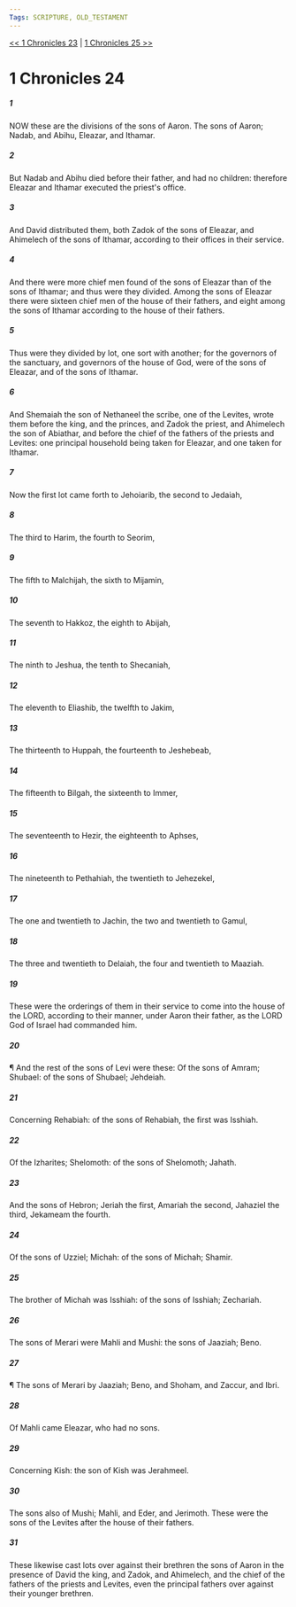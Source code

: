 ```yaml
---
Tags: SCRIPTURE, OLD_TESTAMENT
---
```


[<< 1 Chronicles 23](OLD_TESTAMENT/13_1_Chronicles/1_Chronicles_23.md) | [1 Chronicles 25 >>](OLD_TESTAMENT/13_1_Chronicles/1_Chronicles_25.md)

# 1 Chronicles 24

##### 1
 NOW these are the divisions of the sons of Aaron.  The sons of Aaron; Nadab, and Abihu, Eleazar, and Ithamar.
##### 2
 But Nadab and Abihu died before their father, and had no children: therefore Eleazar and Ithamar executed the priest's office.
##### 3
 And David distributed them, both Zadok of the sons of Eleazar, and Ahimelech of the sons of Ithamar, according to their offices in their service.
##### 4
 And there were more chief men found of the sons of Eleazar than of the sons of Ithamar; and thus were they divided.  Among the sons of Eleazar there were sixteen chief men of the house of their fathers, and eight among the sons of Ithamar according to the house of their fathers.
##### 5
 Thus were they divided by lot, one sort with another; for the governors of the sanctuary, and governors of the house of God, were of the sons of Eleazar, and of the sons of Ithamar.
##### 6
 And Shemaiah the son of Nethaneel the scribe, one of the Levites, wrote them before the king, and the princes, and Zadok the priest, and Ahimelech the son of Abiathar, and before the chief of the fathers of the priests and Levites: one principal household being taken for Eleazar, and one taken for Ithamar.
##### 7
 Now the first lot came forth to Jehoiarib, the second to Jedaiah,
##### 8
 The third to Harim, the fourth to Seorim,
##### 9
 The fifth to Malchijah, the sixth to Mijamin,
##### 10
 The seventh to Hakkoz, the eighth to Abijah,
##### 11
 The ninth to Jeshua, the tenth to Shecaniah,
##### 12
 The eleventh to Eliashib, the twelfth to Jakim,
##### 13
 The thirteenth to Huppah, the fourteenth to Jeshebeab,
##### 14
 The fifteenth to Bilgah, the sixteenth to Immer,
##### 15
 The seventeenth to Hezir, the eighteenth to Aphses,
##### 16
 The nineteenth to Pethahiah, the twentieth to Jehezekel,
##### 17
 The one and twentieth to Jachin, the two and twentieth to Gamul,
##### 18
 The three and twentieth to Delaiah, the four and twentieth to Maaziah.
##### 19
 These were the orderings of them in their service to come into the house of the LORD, according to their manner, under Aaron their father, as the LORD God of Israel had commanded him.
##### 20
 ¶ And the rest of the sons of Levi were these: Of the sons of Amram; Shubael: of the sons of Shubael; Jehdeiah.
##### 21
 Concerning Rehabiah: of the sons of Rehabiah, the first was Isshiah.
##### 22
 Of the Izharites; Shelomoth: of the sons of Shelomoth; Jahath.
##### 23
 And the sons of Hebron; Jeriah the first, Amariah the second, Jahaziel the third, Jekameam the fourth.
##### 24
 Of the sons of Uzziel; Michah: of the sons of Michah; Shamir.
##### 25
 The brother of Michah was Isshiah: of the sons of Isshiah; Zechariah.
##### 26
 The sons of Merari were Mahli and Mushi: the sons of Jaaziah; Beno.
##### 27
 ¶ The sons of Merari by Jaaziah; Beno, and Shoham, and Zaccur, and Ibri.
##### 28
 Of Mahli came Eleazar, who had no sons.
##### 29
 Concerning Kish: the son of Kish was Jerahmeel.
##### 30
 The sons also of Mushi; Mahli, and Eder, and Jerimoth. These were the sons of the Levites after the house of their fathers.
##### 31
 These likewise cast lots over against their brethren the sons of Aaron in the presence of David the king, and Zadok, and Ahimelech, and the chief of the fathers of the priests and Levites, even the principal fathers over against their younger brethren.
